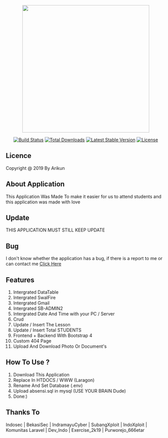 <p align="center"><img src="https://res.cloudinary.com/dtfbvvkyp/image/upload/v1566331377/laravel-logolockup-cmyk-red.svg" width="400"></p>

<p align="center">
<a href="https://travis-ci.org/laravel/framework"><img src="https://travis-ci.org/laravel/framework.svg" alt="Build Status"></a>
<a href="https://packagist.org/packages/laravel/framework"><img src="https://poser.pugx.org/laravel/framework/d/total.svg" alt="Total Downloads"></a>
<a href="https://packagist.org/packages/laravel/framework"><img src="https://poser.pugx.org/laravel/framework/v/stable.svg" alt="Latest Stable Version"></a>
<a href="https://packagist.org/packages/laravel/framework"><img src="https://poser.pugx.org/laravel/framework/license.svg" alt="License"></a>
</p>

## Licence

Copyright @ 2019 By Arikun

## About Application

This Application Was Made To make it easier for us to attend students and this application was made with love

## Update

THIS APPLICATION MUST STILL KEEP UPDATE

## Bug

I don't know whether the application has a bug, if there is a report to me or can contact me <a href="arifarhan1602@gmail.com">Click Here</a>

## Features

1. Intergrated DataTable
2. Intergrated SwalFire
3. Intergrated Gmail
4. Intergrated SB-ADMIN2
5. Intergrated Date And Time with your PC / Server
6. Crud
7. Update / Insert The Lesson
8. Update / Insert Total STUDENTS
9. Frontend + Backend With Bootstrap 4
10. Custom 404 Page
11. Upload And Download Photo Or Document's 

## How To Use ?

1. Download This Application
2. Replace In HTDOCS / WWW (Laragon)
3. Rename And Set Database (.env)
4. Upload absensi.sql in mysql (USE YOUR BRAIN Dude)
5. Done:)

## Thanks To

Indosec | BekasiSec | IndramayuCyber | SubangXploit | IndoXploit | Komunitas Laravel | Dev_Indo | Exercise_2k19 | Purworejo_666etar
